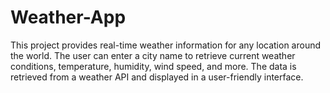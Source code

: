 # Weather-App
This project provides real-time weather information for any location around the world. The user can enter a city name to retrieve current weather conditions, temperature, humidity, wind speed, and more. The data is retrieved from a weather API and displayed in a user-friendly interface.
